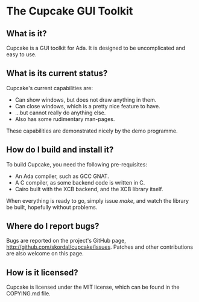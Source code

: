 The Cupcake GUI Toolkit
=======================

What is it?
-----------

Cupcake is a GUI toolkit for Ada. It is designed to be uncomplicated and easy to use.

What is its current status?
---------------------------------------

Cupcake's current capabilities are:
* Can show windows, but does not draw anything in them.
* Can close windows, which is a pretty nice feature to have.
* ...but cannot really do anything else.
* Also has some rudimentary man-pages.

These capabilities are demonstrated nicely by the demo programme.

How do I build and install it?
------------------------------

To build Cupcake, you need the following pre-requisites:
* An Ada compiler, such as GCC GNAT.
* A C compiler, as some backend code is written in C.
* Cairo built with the XCB backend, and the XCB library itself.

When everything is ready to go, simply issue _make_, and watch the library be built, hopefully without problems.

Where do I report bugs?
-----------------------

Bugs are reported on the project's GitHub page, <http://github.com/skordal/cupcake/issues>. Patches and other contributions are also welcome on this page.

How is it licensed?
-------------------

Cupcake is licensed under the MIT license, which can be found in the COPYING.md file.

